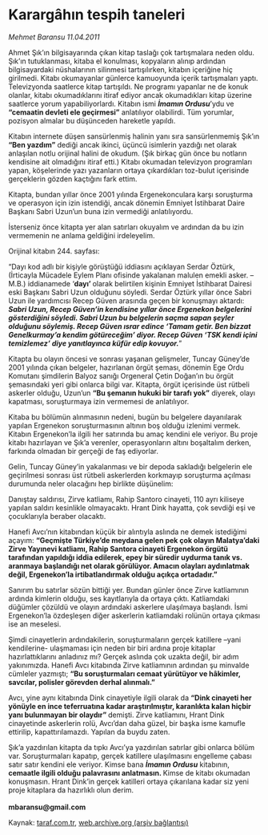 # Karargâhın tespih taneleri 

*Mehmet Baransu 11.04.2011*

<div class="yazi"><p>Ahmet Şık’ın bilgisayarında çıkan kitap taslağı çok tartışmalara neden oldu. Şık’ın tutuklanması, kitaba el konulması, kopyaların alınıp ardından bilgisayardaki nüshalarının silinmesi tartışılırken, kitabın içeriğine hiç girilmedi. Kitabı okumayanlar günlerce kamuoyunda içerik tartışmaları yaptı. Televizyonda saatlerce kitap tartışıldı. Ne programı yapanlar ne de konuk olanlar, kitabı okumadıklarını itiraf ediyor ancak okumadıkları kitap üzerine saatlerce yorum yapabiliyorlardı. Kitabın ismi <b><i>İmamın Ordusu</i></b>’ydu ve <b>“cemaatin devleti ele geçirmesi”</b> anlatılıyor olabilirdi. Tüm yorumlar, pozisyon almalar bu düşünceden hareketle yapıldı. </p>
<p>Kitabın internete düşen sansürlenmiş halinin yanı sıra sansürlenmemiş Şık’ın <b>“Ben yazdım”</b> dediği ancak ikinci, üçüncü isimlerin yazdığı net olarak anlaşılan notlu orijinal halini de okudum. (Şık birkaç gün önce bu notların kendisine ait olmadığını itiraf etti.) Kitabı okumadan televizyon programları yapan, köşelerinde yazı yazanların ortaya çıkardıkları toz-bulut içerisinde gerçeklerin gözden kaçtığını fark ettim. </p>
<p>Kitapta, bundan yıllar önce 2001 yılında Ergenekonculara karşı soruşturma ve operasyon için izin istendiği, ancak dönemin Emniyet İstihbarat Daire Başkanı Sabri Uzun’un buna izin vermediği anlatılıyordu. </p>
<p>İsterseniz önce kitapta yer alan satırları okuyalım ve ardından da bu izin vermemenin ne anlama geldiğini irdeleyelim. </p>
<p>Orijinal kitabın 244. sayfası:</p>
<p>“Dayı kod adlı bir kişiyle görüştüğü iddiasını açıklayan Serdar Öztürk, (İrticayla Mücadele Eylem Planı ofisinde yakalanan malulen emekli asker. –M.B.) iddianamede ‘<b>dayı’ </b>olarak belirtilen kişinin Emniyet İstihbarat Dairesi eski Başkanı Sabri Uzun olduğunu söyledi. Serdar Öztürk yıllar önce Sabri Uzun ile yardımcısı Recep Güven arasında geçen bir konuşmayı aktardı: <b><i>Sabri Uzun, Recep Güven’in kendisine yıllar önce Ergenekon belgelerini gösterdiğini söyledi. Sabri Uzun bu belgelerin saçma sapan şeyler olduğunu söylemiş. Recep Güven ısrar edince ‘Tamam getir. Ben bizzat Genelkurmay’a kendim götüreceğim’ diyor. Recep Güven ‘TSK kendi içini temizlemez’ diye yanıtlayınca küfür edip kovuyor.</i></b>” </p>
<p>Kitapta bu olayın öncesi ve sonrası yaşanan gelişmeler, Tuncay Güney’de 2001 yılında çıkan belgeler, hazırlanan örgüt şeması, dönemin Ege Ordu Komutanı şimdilerin Balyoz sanığı Orgeneral Çetin Doğan’ın bu örgüt şemasındaki yeri gibi onlarca bilgi var. Kitapta, örgüt içerisinde üst rütbeli askerler olduğu, Uzun’un <b>“Bu şemanın hukuki bir tarafı yok”</b> diyerek, olayı kapatması, soruşturmaya izin vermemesi de anlatılıyor. </p>
<p>Kitaba bu bölümün alınmasının nedeni, bugün bu belgelere dayanılarak yapılan Ergenekon soruşturmasının altının boş olduğu izlenimi vermek. Kitabın Ergenekon’la ilgili her satırında bu amaç kendini ele veriyor. Bu proje kitabı hazırlayan ve Şık’a verenler, operasyonların altını boşaltalım derken, farkında olmadan bir gerçeği de faş ediyorlar. </p>
<p>Gelin, Tuncay Güney’in yakalanması ve bir depoda sakladığı belgelerin ele geçirilmesi sonrası üst rütbeli askerlerden korkmayıp soruşturma açılması durumunda neler olacağını hep birlikte düşünelim: </p>
<p>Danıştay saldırısı, Zirve katliamı, Rahip Santoro cinayeti, 110 ayrı kiliseye yapılan saldırı kesinlikle olmayacaktı. Hrant Dink hayatta, çok sevdiği eşi ve çocuklarıyla beraber olacaktı. </p>
<p>Hanefi Avcı’nın kitabından küçük bir alıntıyla aslında ne demek istediğimi açayım: <b>“Geçmişte Türkiye’de meydana gelen pek çok olayın Malatya’daki Zirve Yayınevi katliamı, Rahip Santora cinayeti Ergenekon örgütü tarafından yapıldığı iddia edilerek, epey bir süredir uydurma tanık vs. aranmaya başlandığı net olarak görülüyor. Amacın olayları aydınlatmak değil, Ergenekon’la irtibatlandırmak olduğu açıkça ortadadır.”</b> </p>
<p>Sanırım bu satırlar sözün bittiği yer. Bundan günler önce Zirve katliamının ardında kimlerin olduğu, ses kayıtlarıyla da ortaya çıktı. Katliamdaki düğümler çözüldü ve olayın ardındaki askerlere ulaşılmaya başlandı. İsmi Ergenekon’la özdeşleşen diğer askerlerin katliamdaki rolünün ortaya çıkması ise an meselesi. </p>
<p>Şimdi cinayetlerin ardındakilerin, soruşturmaların gerçek katillere –yani kendilerine- ulaşmaması için neden bir biri ardına proje kitaplar hazırlattıklarını anladınız mı? Gerçek aslında çok uzakta değil, bir adım yakınımızda. Hanefi Avcı kitabında Zirve katliamının ardından şu minvalde cümleler yazmıştı; <b>“Bu soruşturmaları cemaat yürütüyor ve hâkimler, savcılar, polisler görevden derhal alınmalı.”</b></p>
<p>Avcı, yine aynı kitabında Dink cinayetiyle ilgili olarak da <b>“Dink cinayeti her yönüyle en ince teferruatına kadar araştırılmıştır, karanlıkta kalan hiçbir yanı bulunmayan bir olaydır” </b>demişti.<b> </b>Zirve katliamını, Hrant Dink cinayetinde askerlerin rolü, Avcı’dan daha güzel, bir başka isme kamufle ettirilip, kapattırılamazdı. Yapılan da buydu zaten. </p>
<p>Şık’a yazdırılan kitapta da tıpkı Avcı’ya yazdırılan satırlar gibi onlarca bölüm var. Soruşturmaları kapatıp, gerçek katillere ulaşılmasını engelleme çabası satır satır kendini ele veriyor. Kimse bana <b><i>İmamın Ordusu</i></b> kitabının, <b>cemaatle ilgili olduğu palavrasını anlatmasın. </b>Kimse de kitabı okumadan konuşmasın. Hrant Dink’in gerçek katilleri ortaya çıkarılana kadar siz yeni proje kitaplara da hazırlıklı olun derim.<br/><br/><b>mbaransu@gmail.com</b></p>
</div>

Kaynak: [taraf.com.tr](http://www.taraf.com.tr/mehmet-baransu/makale-karargahin-tespih-taneleri.htm), [web.archive.org (arşiv bağlantısı)](http://web.archive.org/web/20131107052953/http://www.taraf.com.tr/mehmet-baransu/makale-karargahin-tespih-taneleri.htm)
